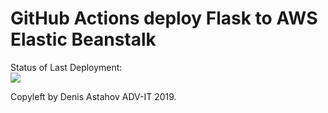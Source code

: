 # GitHub Actions deploy Flask to AWS Elastic Beanstalk




Status of Last Deployment:<br>
<img src="https://github.com/shamai-spb/github-actions-part-2-cicd-to-aws/workflows/CI-CD-Pipeline-to-AWS-ElasticBeastalk/badge.svg?branch=master"><br>


Copyleft by Denis Astahov ADV-IT 2019.
